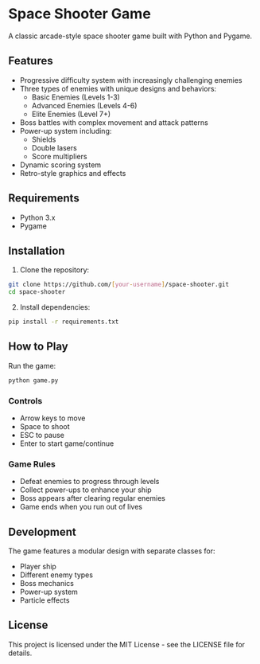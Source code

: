 # Space Shooter Game

A classic arcade-style space shooter game built with Python and Pygame.

## Features

- Progressive difficulty system with increasingly challenging enemies
- Three types of enemies with unique designs and behaviors:
  - Basic Enemies (Levels 1-3)
  - Advanced Enemies (Levels 4-6)
  - Elite Enemies (Level 7+)
- Boss battles with complex movement and attack patterns
- Power-up system including:
  - Shields
  - Double lasers
  - Score multipliers
- Dynamic scoring system
- Retro-style graphics and effects

## Requirements

- Python 3.x
- Pygame

## Installation

1. Clone the repository:
```bash
git clone https://github.com/[your-username]/space-shooter.git
cd space-shooter
```

2. Install dependencies:
```bash
pip install -r requirements.txt
```

## How to Play

Run the game:
```bash
python game.py
```

### Controls
- Arrow keys to move
- Space to shoot
- ESC to pause
- Enter to start game/continue

### Game Rules
- Defeat enemies to progress through levels
- Collect power-ups to enhance your ship
- Boss appears after clearing regular enemies
- Game ends when you run out of lives

## Development

The game features a modular design with separate classes for:
- Player ship
- Different enemy types
- Boss mechanics
- Power-up system
- Particle effects

## License

This project is licensed under the MIT License - see the LICENSE file for details.
